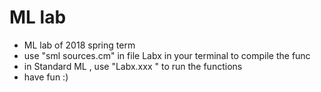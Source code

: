 # ML lab
- ML lab of 2018 spring term
- use "sml sources.cm" in file Labx in your terminal to compile the func
- in Standard ML , use "Labx.xxx " to run the functions
- have fun :)
